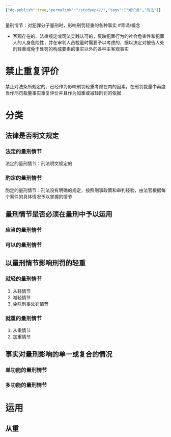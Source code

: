 ```yaml
---
{"dg-publish":true,"permalink":"/studyup///","tags":["知识点","刑法"]}
---
```


量刑情节：对犯罪分子量刑时，影响刑罚轻重的各种事实 #背诵/概念 
- 客观存在的、法律规定或司法实践认可的，反映犯罪行为的社会危害性和犯罪人的人身危险性，并在审判人员裁量时需要予以考虑的，据以决定对被告人处刑轻重或免于处罚的构成要素的事实以外的各种主客观事实
# 禁止重复评价
禁止对法条所规定的、已经作为影响刑罚轻重考虑在内的因素，在刑罚裁量中再度当作刑罚裁量事实重复评价并且作为加重或减轻刑罚的依据
# 分类
## 法律是否明文规定
### 法定的量刑情节
法定的量刑情节：刑法明文规定的
### 酌定的量刑情节
酌定的量刑情节：刑法没有明确的规定，按照刑事政策和审判经验，由法官根据每个案件的具体情况予以掌握的情节
## 量刑情节是否必须在量刑中予以运用
### 应当的量刑情节
### 可以的量刑情节
## 以量刑情节影响刑罚的轻重
### 就轻的量刑情节
1. 从轻情节
2. 减轻情节
3. 免除刑事处罚情节
### 就重的量刑情节
1. 从重情节
2. 加重情节
## 事实对量刑影响的单一或复合的情况
### 单功能的量刑情节
### 多功能的量刑情节
# 运用
## 从重
